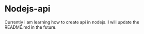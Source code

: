 # Nodejs-api

Currently i am learning how to create api in nodejs. I will update the README.md in the future. 